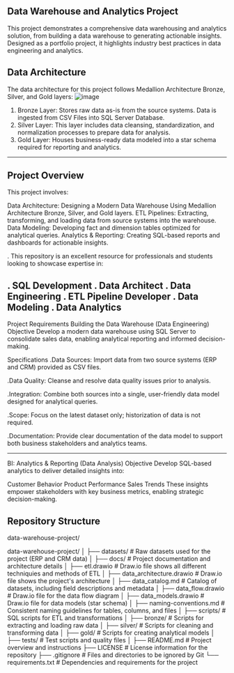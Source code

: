 Data Warehouse and Analytics Project
---------------------------------------------------------------------------------------------------------------------------------------------------------------------------------------------------------------------------------------------------------------

This project demonstrates a comprehensive data warehousing and analytics solution, from building a data warehouse to generating actionable insights. Designed as a portfolio project, it highlights industry best practices in data engineering and analytics.

Data Architecture
---------------------------------------------------------------------------------------------------------------------------------------------------------------------------------------------------------------------------------------------------------------

The data architecture for this project follows Medallion Architecture Bronze, Silver, and Gold layers:
![image](https://github.com/user-attachments/assets/beb35a40-549f-407e-9734-a49d7309f646)


1) Bronze Layer: Stores raw data as-is from the source systems. Data is ingested from CSV Files into SQL Server Database.
2) Silver Layer: This layer includes data cleansing, standardization, and normalization processes to prepare data for analysis.
3) Gold Layer: Houses business-ready data modeled into a star schema required for reporting and analytics.
---------------------------------------------------------------------------------------------------------------------------------------------------------------------------------------------------------------------------------------------------------------
Project Overview
---

This project involves:

Data Architecture: Designing a Modern Data Warehouse Using Medallion Architecture Bronze, Silver, and Gold layers.
ETL Pipelines: Extracting, transforming, and loading data from source systems into the warehouse.
Data Modeling: Developing fact and dimension tables optimized for analytical queries.
Analytics & Reporting: Creating SQL-based reports and dashboards for actionable insights.

. This repository is an excellent resource for professionals and students looking to showcase expertise in:

. SQL Development
. Data Architect
. Data Engineering
. ETL Pipeline Developer
. Data Modeling
. Data Analytics
---------------------------------------------------------------------------------------------------------------------------------------------------------------------------------------------------------------------------------------------------------------
Project Requirements
Building the Data Warehouse (Data Engineering)
Objective
Develop a modern data warehouse using SQL Server to consolidate sales data, enabling analytical reporting and informed decision-making.

Specifications
.Data Sources: Import data from two source systems (ERP and CRM) provided as CSV files.

.Data Quality: Cleanse and resolve data quality issues prior to analysis.

.Integration: Combine both sources into a single, user-friendly data model designed for analytical queries.

.Scope: Focus on the latest dataset only; historization of data is not required.

.Documentation: Provide clear documentation of the data model to support both business stakeholders and analytics teams.

---------------------------------------------------------------------------------------------------------------------------------------------------------------------------------------------------------------------------------------------------------------
BI: Analytics & Reporting (Data Analysis)
Objective
Develop SQL-based analytics to deliver detailed insights into:

Customer Behavior
Product Performance
Sales Trends
These insights empower stakeholders with key business metrics, enabling strategic decision-making.


Repository Structure
---------------------------------------------------------------------------------------------------------------------------------------------------------------------------------------------------------------------------------------------------------------
data-warehouse-project/

data-warehouse-project/
│
├── datasets/                           # Raw datasets used for the project (ERP and CRM data)
│
├── docs/                               # Project documentation and architecture details
│   ├── etl.drawio                      # Draw.io file shows all different techniquies and methods of ETL
│   ├── data_architecture.drawio        # Draw.io file shows the project's architecture
│   ├── data_catalog.md                 # Catalog of datasets, including field descriptions and metadata
│   ├── data_flow.drawio                # Draw.io file for the data flow diagram
│   ├── data_models.drawio              # Draw.io file for data models (star schema)
│   ├── naming-conventions.md           # Consistent naming guidelines for tables, columns, and files
│
├── scripts/                            # SQL scripts for ETL and transformations
│   ├── bronze/                         # Scripts for extracting and loading raw data
│   ├── silver/                         # Scripts for cleaning and transforming data
│   ├── gold/                           # Scripts for creating analytical models
│
├── tests/                              # Test scripts and quality files
│
├── README.md                           # Project overview and instructions
├── LICENSE                             # License information for the repository
├── .gitignore                          # Files and directories to be ignored by Git
└── requirements.txt                    # Dependencies and requirements for the project


